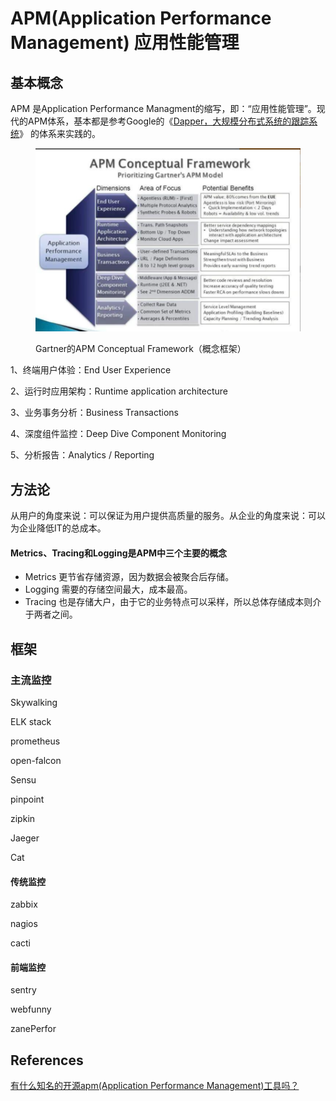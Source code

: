 # APM(Application Performance Management) 应用性能管理

## 基本概念

APM 是Application Performance Managment的缩写，即：“应用性能管理”。现代的APM体系，基本都是参考Google的《[Dapper，大规模分布式系统的跟踪系统](https://www.zhihu.com/search?q=Dapper%EF%BC%8C%E5%A4%A7%E8%A7%84%E6%A8%A1%E5%88%86%E5%B8%83%E5%BC%8F%E7%B3%BB%E7%BB%9F%E7%9A%84%E8%B7%9F%E8%B8%AA%E7%B3%BB%E7%BB%9F\&search\_source=Entity\&hybrid\_search\_source=Entity\&hybrid\_search\_extra=%7B%22sourceType%22%3A%22answer%22%2C%22sourceId%22%3A2303779331%7D)》 的体系来实践的。

<figure><img src="../../.gitbook/assets/image (1) (1) (1) (1) (1) (1) (1).png" alt=""><figcaption><p>Gartner的APM Conceptual Framework（概念框架）</p></figcaption></figure>

1、终端用户体验：End User Experience

2、运行时应用架构：Runtime application architecture

3、业务事务分析：Business Transactions

4、深度组件监控：Deep Dive Component Monitoring

5、分析报告：Analytics / Reporting

## 方法论

从用户的角度来说：可以保证为用户提供高质量的服务。从企业的角度来说：可以为企业降低IT的总成本。

#### Metrics、Tracing和Logging是APM中三个主要的概念

* Metrics 更节省存储资源，因为数据会被聚合后存储。
* Logging 需要的存储空间最大，成本最高。
* Tracing 也是存储大户，由于它的业务特点可以采样，所以总体存储成本则介于两者之间。

## 框架

### 主流监控

Skywalking

ELK stack

prometheus

open-falcon

Sensu

pinpoint

zipkin

Jaeger

Cat

#### 传统监控

zabbix

nagios

cacti

#### 前端监控

sentry

webfunny

zanePerfor



## References

[有什么知名的开源apm(Application Performance Management)工具吗？](https://www.zhihu.com/question/27994350/answer/2303779331)

